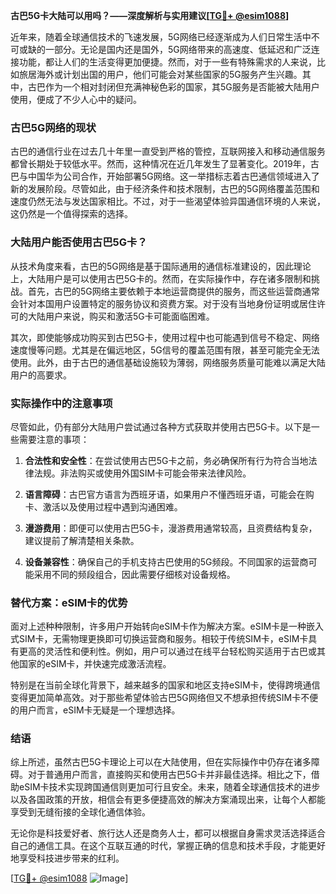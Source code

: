 **古巴5G卡大陆可以用吗？——深度解析与实用建议[[TG💪+ @esim1088](https://t.me/s/esim1088)]**

近年来，随着全球通信技术的飞速发展，5G网络已经逐渐成为人们日常生活中不可或缺的一部分。无论是国内还是国外，5G网络带来的高速度、低延迟和广泛连接功能，都让人们的生活变得更加便捷。然而，对于一些有特殊需求的人来说，比如旅居海外或计划出国的用户，他们可能会对某些国家的5G服务产生兴趣。其中，古巴作为一个相对封闭但充满神秘色彩的国家，其5G服务是否能被大陆用户使用，便成了不少人心中的疑问。

### 古巴5G网络的现状

古巴的通信行业在过去几十年里一直受到严格的管控，互联网接入和移动通信服务都曾长期处于较低水平。然而，这种情况在近几年发生了显著变化。2019年，古巴与中国华为公司合作，开始部署5G网络。这一举措标志着古巴通信领域进入了新的发展阶段。尽管如此，由于经济条件和技术限制，古巴的5G网络覆盖范围和速度仍然无法与发达国家相比。不过，对于一些渴望体验异国通信环境的人来说，这仍然是一个值得探索的选择。

### 大陆用户能否使用古巴5G卡？

从技术角度来看，古巴的5G网络是基于国际通用的通信标准建设的，因此理论上，大陆用户是可以使用古巴5G卡的。然而，在实际操作中，存在诸多限制和挑战。首先，古巴的5G网络主要依赖于本地运营商提供的服务，而这些运营商通常会针对本国用户设置特定的服务协议和资费方案。对于没有当地身份证明或居住许可的大陆用户来说，购买和激活5G卡可能面临困难。

其次，即使能够成功购买到古巴5G卡，使用过程中也可能遇到信号不稳定、网络速度慢等问题。尤其是在偏远地区，5G信号的覆盖范围有限，甚至可能完全无法使用。此外，由于古巴的通信基础设施较为薄弱，网络服务质量可能难以满足大陆用户的高要求。

### 实际操作中的注意事项

尽管如此，仍有部分大陆用户尝试通过各种方式获取并使用古巴5G卡。以下是一些需要注意的事项：

1. **合法性和安全性**：在尝试使用古巴5G卡之前，务必确保所有行为符合当地法律法规。非法购买或使用外国SIM卡可能会带来法律风险。
   
2. **语言障碍**：古巴官方语言为西班牙语，如果用户不懂西班牙语，可能会在购卡、激活以及使用过程中遇到沟通困难。

3. **漫游费用**：即便可以使用古巴5G卡，漫游费用通常较高，且资费结构复杂，建议提前了解清楚相关条款。

4. **设备兼容性**：确保自己的手机支持古巴使用的5G频段。不同国家的运营商可能采用不同的频段组合，因此需要仔细核对设备规格。

### 替代方案：eSIM卡的优势

面对上述种种限制，许多用户开始转向eSIM卡作为解决方案。eSIM卡是一种嵌入式SIM卡，无需物理更换即可切换运营商和服务。相较于传统SIM卡，eSIM卡具有更高的灵活性和便利性。例如，用户可以通过在线平台轻松购买适用于古巴或其他国家的eSIM卡，并快速完成激活流程。

特别是在当前全球化背景下，越来越多的国家和地区支持eSIM卡，使得跨境通信变得更加简单高效。对于那些希望体验古巴5G网络但又不想承担传统SIM卡不便的用户而言，eSIM卡无疑是一个理想选择。

### 结语

综上所述，虽然古巴5G卡理论上可以在大陆使用，但在实际操作中仍存在诸多障碍。对于普通用户而言，直接购买和使用古巴5G卡并非最佳选择。相比之下，借助eSIM卡技术实现跨国通信则更加可行且安全。未来，随着全球通信技术的进步以及各国政策的开放，相信会有更多便捷高效的解决方案涌现出来，让每个人都能享受到无缝衔接的全球化通信体验。

无论你是科技爱好者、旅行达人还是商务人士，都可以根据自身需求灵活选择适合自己的通信工具。在这个互联互通的时代，掌握正确的信息和技术手段，才能更好地享受科技进步带来的红利。

[[TG💪+ @esim1088](https://t.me/s/esim1088) ![Image](https://i.postimg.cc/4NQfJmqS/Snipaste-2025-05-13-00-14-12.png)]